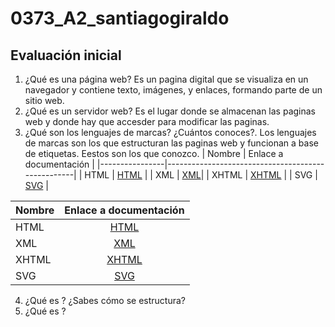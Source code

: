 # 0373_A2_santiagogiraldo
## Evaluación inicial
1. ¿Qué es una página web?
Es un pagina digital que se visualiza en un navegador y contiene texto, imágenes, y enlaces, formando parte de un sitio web.
2. ¿Qué es un servidor web?
Es el lugar donde se almacenan las paginas web y donde hay que accesder para modificar las paginas.
3. ¿Qué son los lenguajes de marcas? ¿Cuántos conoces?. 
Los lenguajes de marcas son los que estructuran las paginas web y funcionan a base de etiquetas. Eestos son los que conozco.
| Nombre         | Enlace a documentación                            |
|----------------|---------------------------------------------------|
| HTML   | [HTML](https://developer.mozilla.org/en-US/docs/Web/HTML) |
| XML    | [XML](https://www.w3.org/XML/)|
| XHTML  | [XHTML](https://www.w3.org/TR/xhtml1/) |
| SVG    | [SVG](https://www.w3.org/Graphics/SVG/) |

| Nombre    | Enlace a documentación   | 
|----------------|:------------:|
|HTML   |[HTML](https://developer.mozilla.org/en-US/docs/Web/HTML)| 
|XML    | [XML](https://www.w3.org/XML/)|
|XHTML  | [XHTML](https://www.w3.org/TR/xhtml1/) |
|SVG    | [SVG](https://www.w3.org/Graphics/SVG/) |
4. ¿Qué es <HTML> ? ¿Sabes cómo se estructura?
5. ¿Qué es <CSS>?